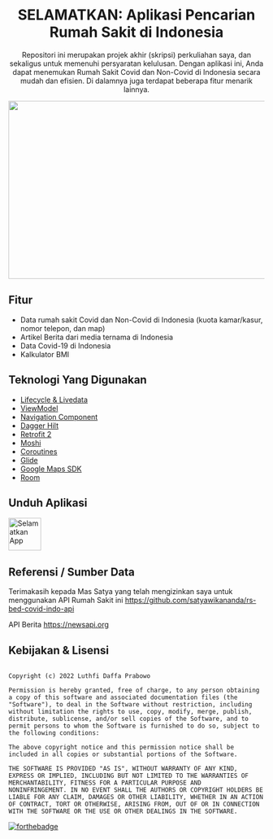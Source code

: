 <div align="center">
<h1>SELAMATKAN: Aplikasi Pencarian Rumah Sakit di Indonesia</h1>
<p>Repositori ini merupakan projek akhir (skripsi) perkuliahan saya, dan sekaligus untuk memenuhi persyaratan kelulusan. Dengan aplikasi ini, Anda dapat menemukan Rumah Sakit Covid dan Non-Covid di Indonesia secara mudah dan efisien. Di dalamnya juga terdapat beberapa fitur menarik lainnya. </p>
<img src = "https://user-images.githubusercontent.com/68842666/170542415-af569cef-b1d1-4a54-8b54-f1c825a73e50.png" width = 700 height = 350/> 
</div>

## Fitur
- Data rumah sakit Covid dan Non-Covid di Indonesia (kuota kamar/kasur, nomor telepon, dan map)
- Artikel Berita dari media ternama di Indonesia
- Data Covid-19 di Indonesia
- Kalkulator BMI

## Teknologi Yang Digunakan
- [Lifecycle & Livedata](https://developer.android.com/jetpack/androidx/releases/lifecycle)
- [ViewModel](https://developer.android.com/topic/libraries/architecture/viewmodel)
- [Navigation Component](https://developer.android.com/jetpack/androidx/releases/navigation)
- [Dagger Hilt](https://dagger.dev/hilt/)
- [Retrofit 2](https://square.github.io/retrofit/)
- [Moshi](https://github.com/square/moshi)
- [Coroutines](https://developer.android.com/kotlin/coroutines?gclsrc=aw.ds&gclid=CjwKCAiAnO2MBhApEiwA8q0HYSKx8VWo_WPkBPO0Oiku9QN_d0sbi6zHhntW8pD7ZsAjciGIp7_oyhoCjvgQAvD_BwE)
- [Glide](https://github.com/bumptech/glide)
- [Google Maps SDK](https://developers.google.com/maps/documentation)
- [Room](https://developer.android.com/training/data-storage/room)

## Unduh Aplikasi
<a href="https://github.com/dapoi/SELAMATKAN/releases"><img src="https://user-images.githubusercontent.com/32610660/162803122-3817839a-f58a-49b4-883d-5feb4ee7316f.png" title="Selamatkan App" width="64" height="64" /></a>

## Referensi / Sumber Data
Terimakasih kepada Mas Satya yang telah mengizinkan saya untuk menggunakan API Rumah Sakit ini 
https://github.com/satyawikananda/rs-bed-covid-indo-api

API Berita 
https://newsapi.org

## Kebijakan & Lisensi

```

Copyright (c) 2022 Luthfi Daffa Prabowo

Permission is hereby granted, free of charge, to any person obtaining
a copy of this software and associated documentation files (the
"Software"), to deal in the Software without restriction, including
without limitation the rights to use, copy, modify, merge, publish,
distribute, sublicense, and/or sell copies of the Software, and to
permit persons to whom the Software is furnished to do so, subject to
the following conditions:

The above copyright notice and this permission notice shall be
included in all copies or substantial portions of the Software.

THE SOFTWARE IS PROVIDED "AS IS", WITHOUT WARRANTY OF ANY KIND,
EXPRESS OR IMPLIED, INCLUDING BUT NOT LIMITED TO THE WARRANTIES OF
MERCHANTABILITY, FITNESS FOR A PARTICULAR PURPOSE AND
NONINFRINGEMENT. IN NO EVENT SHALL THE AUTHORS OR COPYRIGHT HOLDERS BE
LIABLE FOR ANY CLAIM, DAMAGES OR OTHER LIABILITY, WHETHER IN AN ACTION
OF CONTRACT, TORT OR OTHERWISE, ARISING FROM, OUT OF OR IN CONNECTION
WITH THE SOFTWARE OR THE USE OR OTHER DEALINGS IN THE SOFTWARE.

```

[![forthebadge](https://forthebadge.com/images/badges/built-with-love.svg)](https://forthebadge.com)

